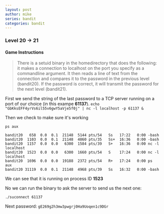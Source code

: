 ```yaml
---
layout: post
author: mike
series: bandit
categories: bandit 
---
```


### Level 20 -> 21
#### Game Instructions
> There is a setuid binary in the homedirectory that does the following: it makes a connection to localhost on the port you specify as a commandline argument. It then reads a line of text from the connection and compares it to the password in the previous level (bandit20). If the password is correct, it will transmit the password for the next level (bandit21).

First we send the string of the last password to a TCP server running on a port of our choice (in this exampe **61137**).
`echo "GbKksEFF4yrVs6il55v6gwY5aVje5f0j" | nc -l localhost -p 61137 &`

Then we check to make sure it's working

`ps aux`

```USER       PID %CPU %MEM    VSZ   RSS TTY      STAT START   TIME COMMAND
bandit20   658  0.0  0.1  21148  5144 pts/54   Ss   17:22   0:00 -bash
bandit20  1103  0.0  0.1  21148  4860 pts/35   Ss+  16:36   0:00 -bash
bandit20  1157  0.0  0.0   6300  1584 pts/39   S+   16:36   0:00 nc -l localhost
bandit20  1523  0.0  0.0   6300  1660 pts/54   S    17:24   0:00 nc -l localhost
bandit20  1696  0.0  0.0  19188  2372 pts/54   R+   17:24   0:00 ps aux
bandit20 31119  0.0  0.1  21148  4968 pts/39   Ss   16:32   0:00 -bash
```

We can see that it is running on process ID **1523**

No we can run the binary to ask the server to send us the next one:

`./suconnect 61137`

Next password:
`gE269g2h3mw3pwgrj0Ha9Uoqen1c9DGr`
